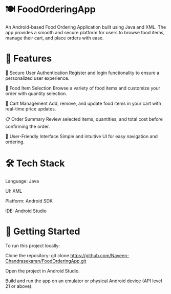 # 🍽️ FoodOrderingApp
An Android-based Food Ordering Application built using Java and XML. The app provides a smooth and secure platform for users to browse food items, manage their cart, and place orders with ease.

# 📱 Features
🔐 Secure User Authentication
Register and login functionality to ensure a personalized user experience.

🍔 Food Item Selection
Browse a variety of food items and customize your order with quantity selection.

🛒 Cart Management
Add, remove, and update food items in your cart with real-time price updates.

📋 Order Summary
Review selected items, quantities, and total cost before confirming the order.

🎯 User-Friendly Interface
Simple and intuitive UI for easy navigation and ordering.

# 🛠️ Tech Stack
Language: Java

UI: XML

Platform: Android SDK

IDE: Android Studio

# 🚀 Getting Started
To run this project locally:

Clone the repository:
git clone https://github.com/Naveen-Chandrasekaran/FoodOrderingApp.git

Open the project in Android Studio.

Build and run the app on an emulator or physical Android device (API level 21 or above).

